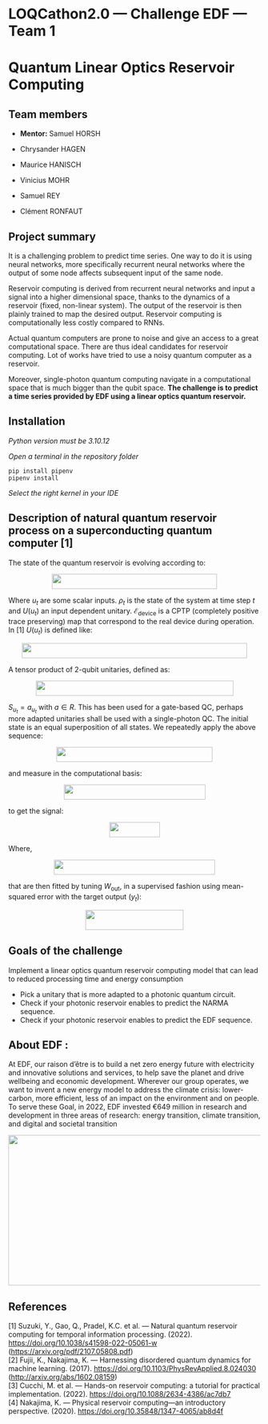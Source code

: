# LOQCathon2.0 — Challenge EDF — Team 1
# Quantum Linear Optics Reservoir Computing

## Team members

- **Mentor:** Samuel HORSH

- Chrysander HAGEN
- Maurice HANISCH
- Vinicius MOHR
- Samuel REY
- Clément RONFAUT

## Project summary

It is a challenging problem to predict time series.
One way to do it is using neural networks, more specifically recurrent neural networks where the output of some node affects subsequent input of the same node.

Reservoir computing is derived from recurrent neural networks and input a signal into a higher dimensional space, thanks to the dynamics of a reservoir (fixed, non-linear system).
The output of the reservoir is then plainly trained to map the desired output.
Reservoir computing is computationally less costly compared to RNNs.

Actual quantum computers are prone to noise and give an access to a great computational space.
There are thus ideal candidates for reservoir computing.
Lot of works have tried to use a noisy quantum computer as a reservoir.

Moreover, single-photon quantum computing navigate in a computational space that is much bigger than the qubit space.
**The challenge is to predict a time series provided by EDF using a linear optics quantum reservoir.**

## Installation

*Python version must be 3.10.12*

*Open a terminal in the repository folder*

```
pip install pipenv
pipenv install
```

*Select the right kernel in your IDE*

## Description of natural quantum reservoir process on a superconducting quantum computer [1]

The state of the quantum reservoir is evolving according to:

<p align="center"><img src="https://github.com/LOQCathon2-0/unloqc-EDF-1/blob/main/Images/eq_1_EDF.png" width="330" height="30" /></p>

Where $u_t$ are some scalar inputs. $\rho_t$ is the state of the system at time step $t$ and $U(u_t)$ an input dependent unitary.
$\mathscr{E}_{\text{device}}$ is a CPTP (completely positive trace preserving) map that correspond to the real device during operation.
In [1] $U(u_t)$ is defined like:

<p align="center"><img src="https://github.com/LOQCathon2-0/unloqc-EDF-1/blob/main/Images/eq_2_EDF.png" width="450" height="30" /></p>

A tensor product of 2-qubit unitaries, defined as:

<p align="center"><img src="https://github.com/LOQCathon2-0/unloqc-EDF-1/blob/main/Images/eq_3_EDF.png" width="395" height="30" /></p>

$S_{u_t} = a_{u_t}$ with $a \in R$.
This has been used for a gate-based QC, perhaps more adapted unitaries shall be used with a single-photon QC.
The initial state is an equal superposition of all states.
We repeatedly apply the above sequence:

<p align="center"><img src="https://github.com/LOQCathon2-0/unloqc-EDF-1/blob/main/Images/eq_4_EDF.png" width="312" height="30" /></p>


and measure in the computational basis:


<p align="center"><img src="https://github.com/LOQCathon2-0/unloqc-EDF-1/blob/main/Images/eq_5_EDF.png" width="283" height="30" /></p>

to get the signal:

<p align="center"><img src="https://github.com/LOQCathon2-0/unloqc-EDF-1/blob/main/Images/eq_6_EDF.png" width="101" height="30" /></p>

Where,

<p align="center"><img src="https://github.com/LOQCathon2-0/unloqc-EDF-1/blob/main/Images/eq_7_EDF.png" width="322" height="30" /></p>

that are then fitted by tuning $W_{\text{out}}$, in a supervised fashion using mean-squared error with the target output ($y_t$):

<p align="center"><img src="https://github.com/LOQCathon2-0/unloqc-EDF-1/blob/main/Images/eq_8_EDF.png" width="196" height="40" /></p>

## Goals of the challenge
Implement a linear optics quantum reservoir computing model that can lead to reduced processing time and energy consumption
- Pick a unitary that is more adapted to a photonic quantum circuit.
- Check if your photonic reservoir enables to predict the NARMA sequence.
- Check if your photonic reservoir enables to predict the EDF sequence.

## About EDF :
At EDF, our raison d’être is to build a net zero energy future with electricity and innovative solutions and services, to help save the planet and drive wellbeing and economic development.
Wherever our group operates, we want to invent a new energy model to address the climate crisis: lower-carbon, more efficient, less of an impact on the environment and on people.
To serve these Goal, in 2022, EDF invested €649 million in research and development in three areas of research: energy transition, climate transition, and digital and societal transition

<img src="https://github.com/LOQCathon2-0/unloqc-EDF-1/blob/main/Images/EDG_logo.png" width="705" height="300"/>

## References

[1] Suzuki, Y., Gao, Q., Pradel, K.C. et al. — Natural quantum reservoir computing for temporal information processing. (2022). https://doi.org/10.1038/s41598-022-05061-w (https://arxiv.org/pdf/2107.05808.pdf) <br>
[2] Fujii, K., Nakajima, K. — Harnessing disordered quantum dynamics for machine learning. (2017). https://doi.org/10.1103/PhysRevApplied.8.024030 (http://arxiv.org/abs/1602.08159) <br>
[3] Cucchi, M. et al. — Hands-on reservoir computing: a tutorial for practical implementation. (2022). https://doi.org/10.1088/2634-4386/ac7db7 <br>
[4] Nakajima, K. — Physical reservoir computing—an introductory perspective. (2020). https://doi.org/10.35848/1347-4065/ab8d4f <br>
